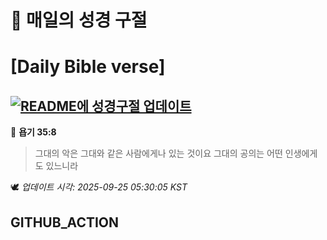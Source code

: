# 🙏 매일의 성경 구절
# [Daily Bible verse]
## [![README에 성경구절 업데이트](https://github.com/DONGSUKA/first_test/actions/workflows/update-readme-bible.yml/badge.svg)](https://github.com/DONGSUKA/first_test/actions/workflows/update-readme-bible.yml)
<!-- START_BIBLE_VERSE -->
📖 **욥기 35:8**
> 그대의 악은 그대와 같은 사람에게나 있는 것이요 그대의 공의는 어떤 인생에게도 있느니라

🕊️ _업데이트 시각: 2025-09-25 05:30:05 KST_
  <!-- END_BIBLE_VERSE -->
## GITHUB_ACTION
